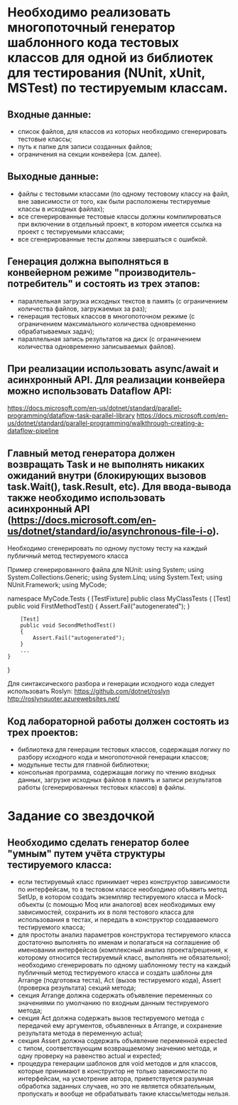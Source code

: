# Необходимо реализовать многопоточный генератор шаблонного кода тестовых классов для одной из библиотек для тестирования (NUnit, xUnit, MSTest) по тестируемым классам.
## Входные данные:
- список файлов, для классов из которых необходимо сгенерировать тестовые классы;
- путь к папке для записи созданных файлов;
- ограничения на секции конвейера (см. далее).
## Выходные данные:
- файлы с тестовыми классами (по одному тестовому классу на файл, вне зависимости от того, как были расположены тестируемые классы в исходных файлах);
- все сгенерированные тестовые классы должны компилироваться при включении в отдельный проект, в котором имеется ссылка на проект с тестируемыми классами;
- все сгенерированные тесты должны завершаться с ошибкой.
## Генерация должна выполняться в конвейерном режиме "производитель-потребитель" и состоять из трех этапов:
- параллельная загрузка исходных текстов в память (с ограничением количества файлов, загружаемых за раз);
- генерация тестовых классов в многопоточном режиме (с ограничением максимального количества одновременно обрабатываемых задач);
- параллельная запись результатов на диск (с ограничением количества одновременно записываемых файлов).
## При реализации использовать async/await и асинхронный API. Для реализации конвейера можно использовать Dataflow API:
https://docs.microsoft.com/en-us/dotnet/standard/parallel-programming/dataflow-task-parallel-library
https://docs.microsoft.com/en-us/dotnet/standard/parallel-programming/walkthrough-creating-a-dataflow-pipeline
## Главный метод генератора должен возвращать Task и не выполнять никаких ожиданий внутри (блокирующих вызовов task.Wait(), task.Result, etc). Для ввода-вывода также необходимо использовать асинхронный API (https://docs.microsoft.com/en-us/dotnet/standard/io/asynchronous-file-i-o).
Необходимо сгенерировать по одному пустому тесту на каждый публичный метод тестируемого класса

Пример сгенерированного файла для NUnit:
using System;
using System.Collections.Generic;
using System.Linq;
using System.Text;
using NUnit.Framework;
using MyCode;

namespace MyCode.Tests
{
    [TestFixture]
    public class MyClassTests
    {
        [Test]
        public void FirstMethodTest()
        {
            Assert.Fail("autogenerated");
        }

        [Test]
        public void SecondMethodTest()
        {
            Assert.Fail("autogenerated");
        }
        ...
    }
}

Для синтаксического разбора и генерации исходного кода следует использовать Roslyn:
https://github.com/dotnet/roslyn
http://roslynquoter.azurewebsites.net/
## Код лабораторной работы должен состоять из трех проектов:
- библиотека для генерации тестовых классов, содержащая логику по разбору исходного кода и многопоточной генерации классов;
- модульные тесты для главной библиотеки;
- консольная программа, содержащая логику по чтению входных данных, загрузке исходных файлов в память и записи результатов работы (сгенерированных тестовых классов) в файлы.

# Задание со звездочкой
## Необходимо сделать генератор более "умным" путем учёта структуры тестируемого класса:
 - если тестируемый класс принимает через конструктор зависимости по интерфейсам, то в тестовом классе необходимо объявить метод SetUp, в котором создать экземпляр тестируемого класса и Mock-объекты (с помощью Moq или аналогов) всех необходимых ему зависимостей, сохранить их в поля тестового класса для использования в тестах, и передать в конструктор создаваемого тестируемого класса;
- для простоты анализ параметров конструктора тестируемого класса достаточно выполнять по именам и полагаться на соглашение об именовании интерфейсов (комплексный анализ проекта/решения, к которому относится тестируемый класс, выполнять не обязательно);
необходимо сгенерировать по одному шаблонному тесту на каждый публичный метод тестируемого класса и создать шаблоны для Arrange (подготовка теста), Act (вызов тестируемого кода), Assert (проверка результата) секций метода;
- секция Arrange должна содержать объявление переменных со значениями по умолчанию по входным данным тестируемого метода;
- секция Act должна содержать вызов тестируемого метода с передачей ему аргументов, объявленных в Arrange, и сохранение результата метода в переменную actual;
- секция Assert должна содержать объявление переменной expected с типом, соответствующим возвращаемому значению метода, и одну проверку на равенство actual и expected;
- процедура генерации шаблонов для void методов и для классов, которые принимают в конструктор не только зависимости по интерфейсам, на усмотрение автора,
 приветствуется разумная обработка заданных случаев, но это не является обязательным, пропускать и вообще не обрабатывать такие классы/методы нельзя.
